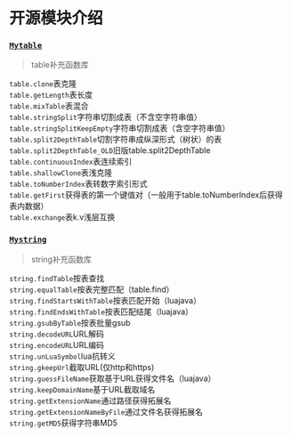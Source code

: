 # 开源模块介绍

### [`Mytable`](./Mytable.lua)
>table补充函数库

`table.clone`表克隆</br>
`table.getLength`表长度</br>
`table.mixTable`表混合</br>
`table.stringSplit`字符串切割成表（不含空字符串值）</br>
`table.stringSplitKeepEmpty`字符串切割成表（含空字符串值）</br>
`table.split2DepthTable`切割字符串成纵深形式（树状）的表</br>
`table.split2DepthTable_OLD`旧版table.split2DepthTable</br>
`table.continuousIndex`表连续索引</br>
`table.shallowClone`表浅克隆</br>
`table.toNumberIndex`表转数字索引形式</br>
`table.getFirst`获得表的第一个键值对（一般用于table.toNumberIndex后获得表内数据）</br>
`table.exchange`表k.v浅层互换</br>

### [`Mystring`](./Mystring.lua)
>string补充函数库

`string.findTable`按表查找</br>
`string.equalTable`按表完整匹配（table.find）</br>
`string.findStartsWithTable`按表匹配开始（luajava）</br>
`string.findEndsWithTable`按表匹配结尾（luajava）</br>
`string.gsubByTable`按表批量gsub</br>
`string.decodeURL`URL解码</br>
`string.encodeURL`URL编码</br>
`string.unLuaSymbol`lua抗转义</br>
`string.gkeepUrl`截取URL(仅http和https)</br>
`string.guessFileName`获取基于URL获得文件名（luajava）</br>
`string.keepDomainName`基于URL截取域名</br>
`string.getExtensionName`通过路径获得拓展名</br>
`string.getExtensionNameByFile`通过文件名获得拓展名</br>
`string.getMD5`获得字符串MD5</br>

